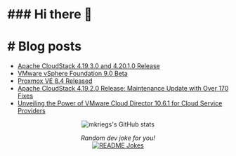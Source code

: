 <img src="https://res.cloudinary.com/dvdi2oaso/image/upload/v1670328710/GithubProfile/avento_mz8ci4.gif" alt="">

<h1>### Hi there 👋</h1>

<h1># Blog posts</h1>

<!-- BLOG-POST-LIST:START -->
- [Apache CloudStack 4.19.3.0 and 4.20.1.0 Release](https://www.mkriegs.info/cloudstack4193/)
- [VMware vSphere Foundation 9.0 Beta](https://www.mkriegs.info/vcf9beta/)
- [Proxmox VE 8.4 Released](https://www.mkriegs.info/proxmox84/)
- [Apache CloudStack 4.19.2.0 Release: Maintenance Update with Over 170 Fixes](https://www.mkriegs.info/cloudstack4192/)
- [Unveiling the Power of VMware Cloud Director 10.6.1 for Cloud Service Providers](https://www.mkriegs.info/vcd1061/)
<!-- BLOG-POST-LIST:END -->

<div>

<p align="center">
<img align="center" src="https://github-readme-stats.vercel.app/api?username=mkriegs&show_icons=true&theme=radical" alt="mkriegs's GitHub stats">
</p>

<p align="center">
<i>Random dev joke for you!</i><br>
<a href="https://readme-jokes.vercel.app"><img align="center" src="https://readme-jokes.vercel.app/api" alt="README Jokes"></a>
</p>

</div>
